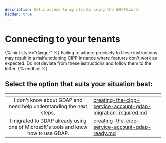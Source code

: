```yaml
---
description: Setup access to my clients using the SAM Wizard
hidden: true
---
```


# Connecting to your tenants

{% hint style="danger" %}
Failing to adhere precisely to these instructions may result in a malfunctioning CIPP instance where features don't work as expected. Do not deviate from these instructions and follow them to the letter.&#x20;
{% endhint %}

## Select the option that suits your situation best:

<table data-card-size="large" data-column-title-hidden data-view="cards"><thead><tr><th align="center"></th><th data-hidden data-card-target data-type="content-ref"></th></tr></thead><tbody><tr><td align="center">I don't know about GDAP and need help understanding the next steps.</td><td><a href="../gdap/creating-the-cipp-service-account-gdap-migration-required.md">creating-the-cipp-service-account-gdap-migration-required.md</a></td></tr><tr><td align="center">I migrated to GDAP already using one of Microsoft's tools and know how to use GDAP.</td><td><a href="creating-the-cipp-service-account-gdap-ready.md">creating-the-cipp-service-account-gdap-ready.md</a></td></tr></tbody></table>
